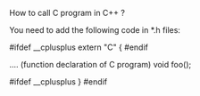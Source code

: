 How to call C program in C++ ?

You need to add the following code in *.h files:

#ifdef __cplusplus
extern "C"
{
#endif



....          (function declaration of C program)
void foo();



#ifdef __cplusplus
}
#endif
